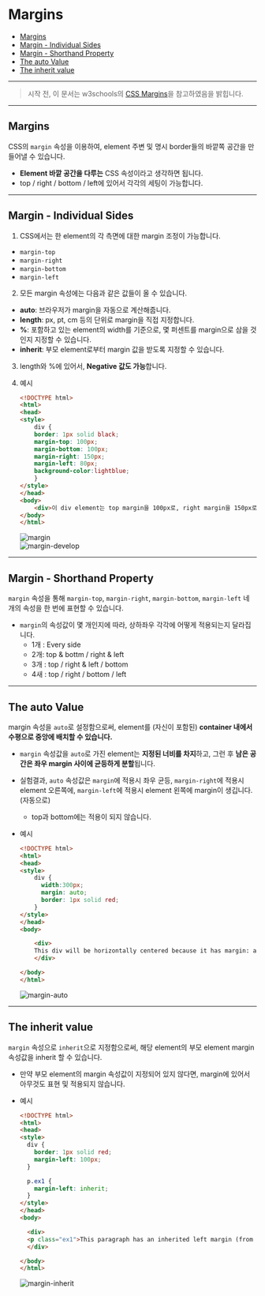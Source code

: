 Margins
=======
<!-- @import "[TOC]" {cmd="toc" depthFrom=1 depthTo=6 orderedList=false} -->
<!-- code_chunk_output -->

- [Margins](#margins)
- [Margin - Individual Sides](#margin-individual-sides)
- [Margin - Shorthand Property](#margin-shorthand-property)
- [The auto Value](#the-auto-value)
- [The inherit value](#the-inherit-value)

<!-- /code_chunk_output -->

---

> 시작 전, 이 문서는 w3schools의 [CSS Margins](https://www.w3schools.com/css/css_margin.asp)을 참고하였음을 밝힙니다.

---

## Margins

CSS의 `margin` 속성을 이용하여, element 주변 및 명시 border들의 바깥쪽 공간을 만들어낼 수 있습니다.

- **Element 바깥 공간을 다루는** CSS 속성이라고 생각하면 됩니다.
- top / right / bottom / left에 있어서 각각의 세팅이 가능합니다.

****

## Margin - Individual Sides

1. CSS에서는 한 element의 각 측면에 대한 margin 조정이 가능합니다.

- `margin-top`
- `margin-right`
- `margin-bottom`
- `margin-left`

2. 모든 margin 속성에는 다음과 같은 값들이 올 수 있습니다.
- **auto**: 브라우저가 margin을 자동으로 계산해줍니다.
- **length**: px, pt, cm 등의 단위로 margin을 직접 지정합니다.
- **%**: 포함하고 있는 element의 width를 기준으로, 몇 퍼센트를 margin으로 삼을 것인지 지정할 수 있습니다.
- **inherit**: 부모 element로부터 margin 값을 받도록 지정할 수 있습니다.

3. length와 %에 있어서, **Negative 값도 가능**합니다.

4. 예시
	```html
	<!DOCTYPE html>
	<html>
	<head>
	<style>
		div {
		border: 1px solid black;
	  	margin-top: 100px;
	  	margin-bottom: 100px;
	  	margin-right: 150px;
	  	margin-left: 80px;
		background-color:lightblue;
		}
	</style>
	</head>
	<body>
		<div>이 div element는 top margin을 100px로, right margin을 150px로, bottom margin을 100px로, left margin을 80px로 갖습니다.</div>
	</body>
	</html>
	```
	![margin](https://i.imgur.com/iv4tOl9.png)   
	![margin-develop](https://i.imgur.com/l6ovzk4.jpg)

***

## Margin - Shorthand Property
`margin` 속성을 통해 `margin-top`, `margin-right`, `margin-bottom`, `margin-left` 네 개의 속성을 한 번에 표현할 수 있습니다.
- `margin`의 속성값이 몇 개인지에 따라, 상하좌우 각각에 어떻게 적용되는지 달라집니다.
	- 1개 : Every side
	- 2개: top & bottm / right & left
	- 3개 : top / right & left / bottom
	- 4새 : top / right / bottom / left

***

## The auto Value

margin 속성을 `auto`로 설정함으로써, element를 (자신이 포함된) **container 내에서 수평으로 중앙에 배치할 수 있습니다.**

- `margin` 속성값을 `auto`로 가진 element는 **지정된 너비를 차지**하고, 그런 후 **남은 공간은 좌우 margin 사이에 균등하게 분할**됩니다.
- 실험결과, `auto` 속성값은 `margin`에 적용시 좌우 균등, `margin-right`에 적용시 element 오른쪽에, `margin-left`에 적용시 element 왼쪽에 margin이 생깁니다. (자동으로)
	- top과 bottom에는 적용이 되지 않습니다.
- 예시

	```html
	<!DOCTYPE html>
	<html>
	<head>
	<style>
		div {
		  width:300px;
		  margin: auto;
		  border: 1px solid red;
		}
	</style>
	</head>
	<body>

		<div>
		This div will be horizontally centered because it has margin: auto;
		</div>

	</body>
	</html>
	```
	![margin-auto](https://i.imgur.com/s4gN1HS.png)

***

## The inherit value

`margin` 속성으로 `inherit`으로 지정함으로써, 해당 element의 부모 element margin 속성값을 inherit 할 수 있습니다.

- 만약 부모 element의 margin 속성값이 지정되어 있지 않다면, margin에 있어서 아무것도 표현 및 적용되지 않습니다.

- 예시
	```html
	<!DOCTYPE html>
	<html>
	<head>
	<style>
	  div {
	    border: 1px solid red;
		margin-left: 100px;
	  }

	  p.ex1 {
	    margin-left: inherit;
	  }
	</style>
	</head>
	<body>

	  <div>
	  <p class="ex1">This paragraph has an inherited left margin (from the div element).</p>
	  </div>

	</body>
	</html>
	```
	![margin-inherit](https://i.imgur.com/X9hl9mx.png)
